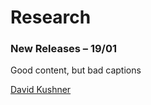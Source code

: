 # Research

### New Releases – 19/01

Good content, but bad captions

[David Kushner](https://www.instagram.com/p/C2QqsB5utns/)